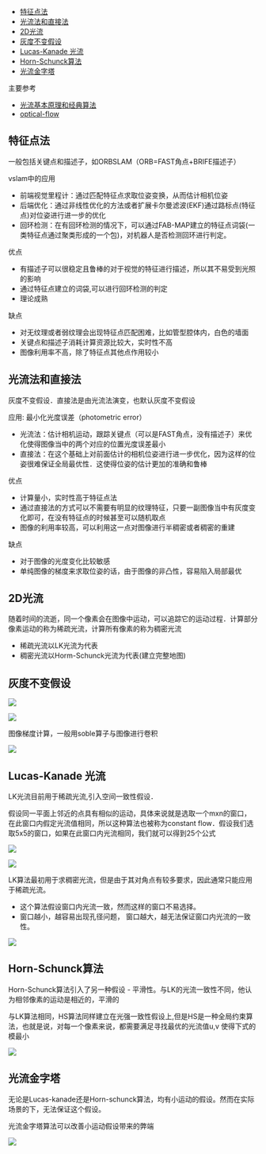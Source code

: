 - [特征点法](#特征点法)
- [光流法和直接法](#光流法和直接法)
- [2D光流](#2d光流)
- [灰度不变假设](#灰度不变假设)
- [Lucas-Kanade 光流](#lucas-kanade-光流)
- [Horn-Schunck算法](#horn-schunck算法)
- [光流金字塔](#光流金字塔)

主要参考

- [光流基本原理和经典算法](https://blog.csdn.net/plateros/article/details/102931138)
- [optical-flow](https://github.com/xingdi-eric-yuan/optical-flow)

## 特征点法

一般包括关键点和描述子，如ORBSLAM（ORB=FAST角点+BRIFE描述子）

vslam中的应用
- 前端视觉里程计：通过匹配特征点求取位姿变换，从而估计相机位姿
- 后端优化：通过非线性优化的方法或者扩展卡尔曼滤波(EKF)通过路标点(特征点)对位姿进行进一步的优化
- 回环检测：在有回环检测的情况下，可以通过FAB-MAP建立的特征点词袋(一类特征点通过聚类形成的一个包)，对机器人是否检测回环进行判定。

优点
- 有描述子可以很稳定且鲁棒的对于视觉的特征进行描述，所以其不易受到光照的影响
- 通过特征点建立的词袋,可以进行回环检测的判定
- 理论成熟

缺点
- 对无纹理或者弱纹理会出现特征点匹配困难，比如管型腔体内，白色的墙面
- 关键点和描述子消耗计算资源比较大，实时性不高
- 图像利用率不高，除了特征点其他点作用较小

## 光流法和直接法

灰度不变假设．直接法是由光流法演变，也默认灰度不变假设

应用: 最小化光度误差（photometric error）
- 光流法：估计相机运动，跟踪关键点（可以是FAST角点，没有描述子）来优化使得图像当中的两个对应的位置光度误差最小
- 直接法：在这个基础上对前面估计的相机位姿进行进一步优化，因为这样的位姿很难保证全局最优性．这使得位姿的估计更加的准确和鲁棒

优点
- 计算量小，实时性高于特征点法
- 通过直接法的方式可以不需要有明显的纹理特征，只要一副图像当中有灰度变化即可，在没有特征点的时候甚至可以随机取点
- 图像的利用率较高，可以利用这一点对图像进行半稠密或者稠密的重建

缺点
- 对于图像的光度变化比较敏感
- 单纯图像的梯度来求取位姿的话，由于图像的非凸性，容易陷入局部最优

## 2D光流

随着时间的流逝，同一个像素会在图像中运动，可以追踪它的运动过程．计算部分像素运动的称为稀疏光流，计算所有像素的称为稠密光流

- 稀疏光流以LK光流为代表
- 稠密光流以Horm-Schunck光流为代表(建立完整地图)

## 灰度不变假设

![](./img/vslam_feature_flow_direct/img1.png)

![](./img/vslam_feature_flow_direct/img2.png)

图像梯度计算，一般用soble算子与图像进行卷积

![](./img/vslam_feature_flow_direct/img3.png)

## Lucas-Kanade 光流

LK光流目前用于稀疏光流,引入空间一致性假设．

假设同一平面上邻近的点具有相似的运动，具体来说就是选取一个mxn的窗口，在此窗口内假定光流值相同，所以这种算法也被称为constant flow．假设我们选取5x5的窗口，如果在此窗口内光流相同，我们就可以得到25个公式

![](./img/vslam_feature_flow_direct/img4.png)

![](./img/vslam_feature_flow_direct/img5.png)

LK算法最初用于求稠密光流，但是由于其对角点有较多要求，因此通常只能应用于稀疏光流。
- 这个算法假设窗口内光流一致，然而这样的窗口不易选择。
- 窗口越小，越容易出现孔径问题， 窗口越大，越无法保证窗口内光流的一致性。

![](./img/vslam_feature_flow_direct/img6.png)

## Horn-Schunck算法

Horn-Schunck算法引入了另一种假设 - 平滑性。与LK的光流一致性不同，他认为相邻像素的运动是相近的，平滑的

与LK算法相同，HS算法同样建立在光强一致性假设上,但是HS是一种全局约束算法，也就是说，对每一个像素来说，都需要满足寻找最优的光流值u,v 使得下式的模最小


![](./img/vslam_feature_flow_direct/img7.png)

## 光流金字塔

无论是Lucas-kanade还是Horn-schunck算法，均有小运动的假设。然而在实际场景的下，无法保证这个假设。

光流金字塔算法可以改善小运动假设带来的弊端

![](./img/vslam_feature_flow_direct/img8.png)



